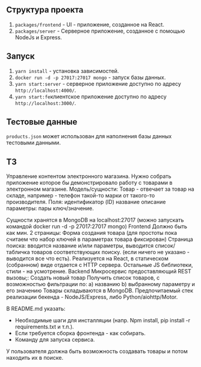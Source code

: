 ## Структура проекта

1. `packages/frontend` - UI - приложение, созданное на React.
2. `packages/server` - Серверное приложение, созданное с помощью NodeJs и Express.

## Запуск
1. `yarn install` - установка зависимостей.
2. `docker run -d -p 27017:27017 mongo` - запуск базы данных.
3. `yarn start:server` - серверное приложение доступно по адресу `http://localhost:4000/`.
4. `yarn start:fe`клиентское приложение доступно по адресу `http://localhost:3000/`.
## Тестовые данные
`products.json` может использован для наполнения базы данных тестовыми данными.

## ТЗ

Управление контентом электронного магазина.
Нужно собрать приложение которое бы демонстрировало работу с товарами в электронном магазине.
Модель/cущности:
Товар - отвечает за товар на складе, например - телефон такой-то марки от такого-то производителя.
Поля:
идентификатор (ID)
название
описание
параметры: пары ключ/значение.

Сущности хранятся в MongoDB на localhost:27017 (можно запускать командой docker run -d -p 27017:27017 mongo)
Frontend
Должно быть как мин. 2 страницы:
Форма создания товара (для простоты пока считаем что набор ключей в параметрах товара фиксирован)
Страница поиска: вводится название и/или параметры, выводится список/табличка товаров соответствующих поиску. (если ничего не указано - выводится все что есть).
Реализуется на React, в статическом (собранном) виде отдается с HTTP сервера.
Остальные JS библиотеки, стили - на усмотрение.
Backend
Микросервис предоставляющий REST вызовы;:
Создать новый товар
Получить список товаров, с возможностью фильтрации по:
a) названию
b) выбранному параметру и его значению
Товары складываются в MongoDB.
Предпочитаемый стек реализации бекенда - NodeJS/Express, либо Python/aiohttp/Motor.

В README.md указать:
* Необходимые шаги для инсталляции (напр. Npm install, pip install -r requirements.txt и т.п.).
* Если требуется сборка фронтенда - как собирать.
* Команду для запуска сервиса.

У пользователя должна быть возможность создавать товары и потом находить их в поиске.
